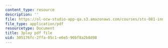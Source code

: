 ```yaml
---
content_type: resource
description: ''
file: https://ol-ocw-studio-app-qa.s3.amazonaws.com/courses/sts-081-innovation-systems-for-science-technology-energy-manufacturing-and-health-spring-2017/305176fc2ffa05c1e6e590bf8a2b8d98_Qo2B2y6cLf4.pdf
file_type: application/pdf
resourcetype: Document
title: 3play pdf file
uid: 305176fc-2ffa-05c1-e6e5-90bf8a2b8d98
---
```

